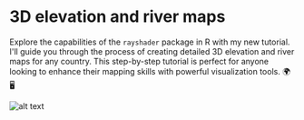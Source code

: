 # 3D elevation and river maps

Explore the capabilities of the `rayshader` package in R with my new tutorial. I'll guide you through the process of creating detailed 3D elevation and river maps for any country. This step-by-step tutorial is perfect for anyone looking to enhance their mapping skills with powerful visualization tools. 🌍🖥️

![alt text](https://github.com/milos-agathon/3d-river-maps/blob/main/switzerland-3d-elevation-rivers.png?raw=true)

